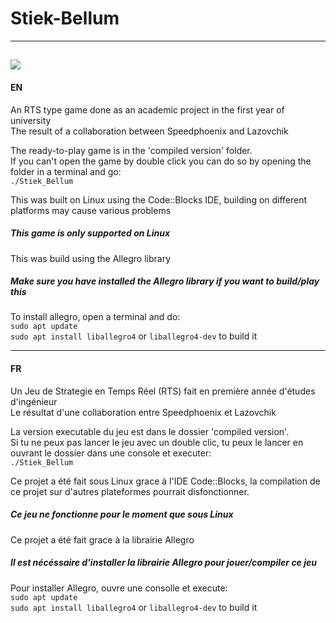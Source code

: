 # Stiek-Bellum

---
![ ](/res/menu.bmp?raw=true)
---
#### EN

An RTS type game done as an academic project in the first year of university  
The result of a collaboration between Speedphoenix and Lazovchik  

The ready-to-play game is in the 'compiled version' folder.  
If you can't open the game by double click you can do so by opening the folder in a terminal and go:  
`./Stiek_Bellum`  

This was built on Linux using the Code::Blocks IDE, building on different platforms may cause various problems
##### This game is only supported on Linux

This was build using the Allegro library
##### Make sure you have installed the Allegro library if you want to build/play this
To install allegro, open a terminal and do:  
`sudo apt update`  
`sudo apt install liballegro4` or `liballegro4-dev` to build it  

---
#### FR
Un Jeu de Strategie en Temps Réel (RTS) fait en première année d'études d'ingénieur  
Le résultat d'une collaboration entre Speedphoenix et Lazovchik  

La version executable du jeu est dans le dossier 'compiled version'.  
Si tu ne peux pas lancer le jeu avec un double clic, tu peux le lancer en ouvrant le dossier dans une console et executer:  
`./Stiek_Bellum`  

Ce projet a été fait sous Linux grace à l'IDE Code::Blocks, la compilation de ce projet sur d'autres plateformes pourrait disfonctionner.  
##### Ce jeu ne fonctionne pour le moment que sous Linux  

Ce projet a été fait grace à la librairie Allegro
##### Il est nécéssaire d'installer la librairie Allegro pour jouer/compiler ce jeu  
Pour installer Allegro, ouvre une consolle et execute:  
`sudo apt update`  
`sudo apt install liballegro4` or `liballegro4-dev` to build it  
